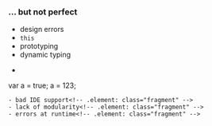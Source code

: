 ### ... but not perfect

- design errors<!-- .element: class="fragment" -->
 - `this`
 - prototyping
- dynamic typing<!-- .element: class="fragment" -->
 - ```
 var a = true;
 a = 123;
 ```
- bad IDE support<!-- .element: class="fragment" -->
- lack of modularity<!-- .element: class="fragment" -->
- errors at runtime<!-- .element: class="fragment" -->
